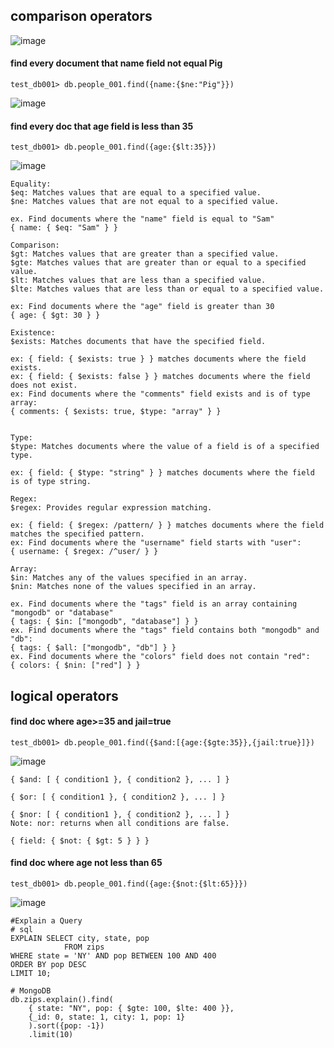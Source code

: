 ## comparison operators
![image](https://github.com/Kittisak008B/mongodb/assets/157298910/4aea0000-35be-449a-8461-d4681b6622a8)
#### find every document that name field not equal Pig
```
test_db001> db.people_001.find({name:{$ne:"Pig"}})
```
![image](https://github.com/Kittisak008B/mongodb/assets/157298910/305b2c84-3a82-4681-a1a4-3e16163253e3)

#### find every doc that age field is less than 35
```
test_db001> db.people_001.find({age:{$lt:35}})
```
![image](https://github.com/Kittisak008B/mongodb/assets/157298910/f420e964-ad3e-42f5-9998-1ffa7d2a7f43)
```
Equality:
$eq: Matches values that are equal to a specified value.
$ne: Matches values that are not equal to a specified value.

ex. Find documents where the "name" field is equal to "Sam"
{ name: { $eq: "Sam" } }

Comparison:
$gt: Matches values that are greater than a specified value.
$gte: Matches values that are greater than or equal to a specified value.
$lt: Matches values that are less than a specified value.
$lte: Matches values that are less than or equal to a specified value.

ex: Find documents where the "age" field is greater than 30
{ age: { $gt: 30 } }

Existence:
$exists: Matches documents that have the specified field.

ex: { field: { $exists: true } } matches documents where the field exists.
ex: { field: { $exists: false } } matches documents where the field does not exist.
ex: Find documents where the "comments" field exists and is of type array:
{ comments: { $exists: true, $type: "array" } }


Type:
$type: Matches documents where the value of a field is of a specified type.

ex: { field: { $type: "string" } } matches documents where the field is of type string.

Regex:
$regex: Provides regular expression matching.

ex: { field: { $regex: /pattern/ } } matches documents where the field matches the specified pattern.
ex: Find documents where the "username" field starts with "user":
{ username: { $regex: /^user/ } }

Array:
$in: Matches any of the values specified in an array.
$nin: Matches none of the values specified in an array.

ex. Find documents where the "tags" field is an array containing "mongodb" or "database"
{ tags: { $in: ["mongodb", "database"] } }
ex. Find documents where the "tags" field contains both "mongodb" and "db":
{ tags: { $all: ["mongodb", "db"] } }
ex. Find documents where the "colors" field does not contain "red":
{ colors: { $nin: ["red"] } }

```
## logical operators
#### find doc where age>=35 and jail=true
```
test_db001> db.people_001.find({$and:[{age:{$gte:35}},{jail:true}]})
```
![image](https://github.com/Kittisak008B/mongodb/assets/157298910/5468b333-d141-4e57-98e3-b1dfe327ab6f)
```
{ $and: [ { condition1 }, { condition2 }, ... ] }

{ $or: [ { condition1 }, { condition2 }, ... ] }

{ $nor: [ { condition1 }, { condition2 }, ... ] }
Note: nor: returns when all conditions are false.

{ field: { $not: { $gt: 5 } } }

```
#### find doc where age not less than 65
```
test_db001> db.people_001.find({age:{$not:{$lt:65}}})
```
![image](https://github.com/Kittisak008B/mongodb/assets/157298910/089140a9-e855-4510-b929-845c3573da2f)

```
#Explain a Query
# sql
EXPLAIN SELECT city, state, pop 
            FROM zips 
WHERE state = 'NY' AND pop BETWEEN 100 AND 400 
ORDER BY pop DESC 
LIMIT 10;

# MongoDB
db.zips.explain().find(
    { state: "NY", pop: { $gte: 100, $lte: 400 }}, 
    {_id: 0, state: 1, city: 1, pop: 1}
    ).sort({pop: -1})
    .limit(10)
```








